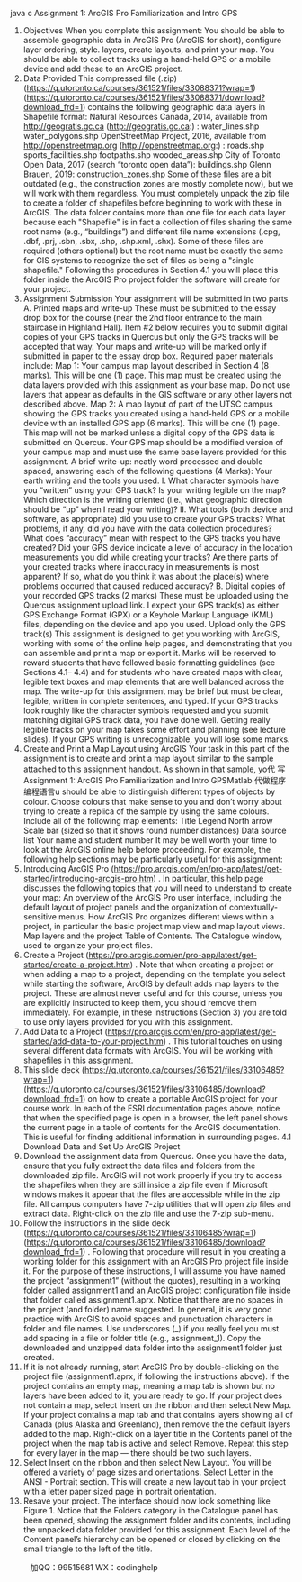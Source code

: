 java c
Assignment 1: ArcGIS Pro Familiarization and Intro GPS
1. Objectives
When you complete this assignment:
You should be able to assemble geographic data in ArcGIS Pro (ArcGIS for short), configure layer ordering, style. layers, create layouts, and print your map.
You should be able to collect tracks using a hand-held GPS or a mobile device and add these to an ArcGIS project.
2. Data Provided
This compressed file (.zip) (https://q.utoronto.ca/courses/361521/files/33088371?wrap=1) (https://q.utoronto.ca/courses/361521/files/33088371/download?download_frd=1) contains the following geographic data layers in Shapefile format:
Natural Resources Canada, 2014, available from http://geogratis.gc.ca
(http://geogratis.gc.ca:) :
water_lines.shp
water_polygons.shp
OpenStreetMap Project, 2016, available from http://openstreetmap.org (http://openstreetmap.org:) :
roads.shp
sports_facilities.shp
footpaths.shp
wooded_areas.shp
City of Toronto Open Data, 2017 (search “toronto open data”):
buildings.shp
Glenn Brauen, 2019:
construction_zones.shp
Some of these files are a bit outdated (e.g., the construction zones are mostly complete now), but we will work with them regardless. You must completely unpack the zip file to create a folder of shapefiles before beginning to work with these in ArcGIS. The data folder contains more than one file for each data layer because each "Shapefile" is in fact a collection of files sharing the same root name (e.g., “buildings”) and different file name extensions (.cpg, .dbf, .prj, .sbn, .sbx, .shp, .shp.xml, .shx). Some of these files are required (others optional) but the root name must be exactly the same for GIS systems to recognize the set of files as being a "single shapefile." Following the procedures in Section 4.1 you will place this folder inside the ArcGIS Pro project folder the software will create for your project.
3. Assignment Submission
Your assignment will be submitted in two parts.
A. Printed maps and write-up
These must be submitted to the essay drop box for the course (near the 2nd floor entrance to the main staircase in Highland Hall). Item #2 below requires you to submit digital copies of your GPS tracks in Quercus but only the GPS tracks will be accepted that way. Your maps and write-up will be marked only if submitted in paper to the essay drop box. Required
paper materials include:
Map 1: Your campus map layout described in Section 4 (8 marks). This will be one (1) page. This map must be created using the data layers provided with this assignment as your base map. Do not use layers that appear as defaults in the GIS software or any other layers not described above.
Map 2: A map layout of part of the UTSC campus showing the GPS tracks you created using a hand-held GPS or a mobile device with an installed GPS app (6 marks). This will be one (1) page.
This map will not be marked unless a digital copy of the GPS data is submitted on Quercus.
Your GPS map should be a modified version of your campus map and must use the same base layers provided for this assignment.
A brief write-up: neatly word processed and double spaced, answering each of the following questions (4 Marks):
Your earth writing and the tools you used.
I. What character symbols have you “written” using your GPS track? Is your writing legible on the map? Which direction is the writing oriented (i.e., what geographic direction should be “up” when I read your writing)?
II. What tools (both device and software, as appropriate) did you use to create your GPS tracks? What problems, if any, did you have with the data collection procedures?
What does “accuracy” mean with respect to the GPS tracks you have created? Did your GPS device indicate a level of accuracy in the location measurements you did while creating your tracks? Are there parts of your created tracks where inaccuracy in measurements is most apparent? If so, what do you think it was about the place(s) where problems occurred that caused reduced accuracy?
B. Digital copies of your recorded GPS tracks (2 marks)
These must be uploaded using the Quercus assignment upload link. I expect your GPS track(s) as either GPS Exchange Format (GPX) or a Keyhole Markup Language (KML) files, depending on the device and app you used. Upload only the GPS track(s)
This assignment is designed to get you working with ArcGIS, working with some of the online help pages, and demonstrating that you can assemble and print a map or export it. Marks will be reserved to reward students that have followed basic formatting guidelines (see Sections 4.1– 4.4) and for students who have created maps with clear, legible text boxes and map elements that are well balanced across the map. The write-up for this assignment may be brief but must be clear, legible, written in complete sentences, and typed.
If your GPS tracks look roughly like the character symbols requested and you submit matching digital GPS track data, you have done well. Getting really legible tracks on your map takes some effort and planning (see lecture slides). If your GPS writing is unrecognizable, you will lose some marks.
4. Create and Print a Map Layout using ArcGIS
Your task in this part of the assignment is to create and print a map layout similar to the sample attached to this assignment handout. As shown in that sample, yo代 写Assignment 1: ArcGIS Pro Familiarization and Intro GPSMatlab
代做程序编程语言u should be able to distinguish different types of objects by colour. Choose colours that make sense to you and don’t worry about trying to create a replica of the sample by using the same colours.
Include all of the following map elements:
Title
Legend
North arrow
Scale bar (sized so that it shows round number distances)
Data source list
Your name and student number
It may be well worth your time to look at the ArcGIS online help before proceeding. For example, the following help sections may be particularly useful for this assignment:
1. Introducing ArcGIS Pro (https://pro.arcgis.com/en/pro-app/latest/get-started/introducing-arcgis-pro.htm) . In particular, this help page discusses the following topics that you will need to understand to create your map:
An overview of the ArcGIS Pro user interface, including the default layout of project panels and the organization of contextually-sensitive menus.
How ArcGIS Pro organizes different views within a project, in particular the basic project map view and map layout views.
Map layers and the project Table of Contents.
The Catalogue window, used to organize your project files.
2. Create a Project (https://pro.arcgis.com/en/pro-app/latest/get-started/create-a-project.htm) . Note that when creating a project or when adding a map to a project, depending on the template you select while starting the software, ArcGIS by default adds map layers to the project. These are almost never useful and for this course, unless you are explicitly instructed to keep them, you should remove them immediately. For example, in these instructions (Section 3) you are told to use only layers provided for you with this assignment.
3. Add Data to a Project (https://pro.arcgis.com/en/pro-app/latest/get-started/add-data-to-your-project.htm) . This tutorial touches on using several different data formats with ArcGIS. You will be working with shapefiles in this assignment.
4. This slide deck (https://q.utoronto.ca/courses/361521/files/33106485?wrap=1) (https://q.utoronto.ca/courses/361521/files/33106485/download?download_frd=1) on how to create a portable ArcGIS project for your course work.
In each of the ESRI documentation pages above, notice that when the specified page is open in a browser, the left panel shows the current page in a table of contents for the ArcGIS documentation. This is useful for finding additional information in surrounding pages.
4.1 Download Data and Set Up ArcGIS Project
1. Download the assignment data from Quercus. Once you have the data, ensure that you fully extract the data files and folders from the downloaded zip file. ArcGIS will not work properly if you try to access the shapefiles when they are still inside a zip file even if Microsoft windows makes it appear that the files are accessible while in the zip file. All campus computers have 7-zip utilities that will open zip files and extract data. Right-click on the zip file and use the 7-zip sub-menu.
2. Follow the instructions in the slide deck (https://q.utoronto.ca/courses/361521/files/33106485?wrap=1) (https://q.utoronto.ca/courses/361521/files/33106485/download?download_frd=1) . Following that procedure will result in you creating a working folder for this assignment with an ArcGIS Pro project file inside it.
For the purpose of these instructions, I will assume you have named the project “assignment1” (without the quotes), resulting in a working folder called assignment1 and an ArcGIS project configuration file inside that folder called assignment1.aprx.
Notice that there are no spaces in the project (and folder) name suggested. In general, it is very good practice with ArcGIS to avoid spaces and punctuation characters in folder and file names. Use underscores (_) if you really feel you must add spacing in a file or folder title (e.g., assignment_1).
Copy the downloaded and unzipped data folder into the assignment1 folder just created.
3. If it is not already running, start ArcGIS Pro by double-clicking on the project file (assignment1.aprx, if following the instructions above). If the project contains an empty map, meaning a map tab is shown but no layers have been added to it, you are ready to go.
If your project does not contain a map, select Insert on the ribbon and then select New Map.
If your project contains a map tab and that contains layers showing all of Canada (plus Alaska and Greenland), then remove the the default layers added to the map.
Right-click on a layer title in the Contents panel of the project when the map tab is active and select Remove. Repeat this step for every layer in the map — there should be two such layers.
4. Select Insert on the ribbon and then select New Layout. You will be offered a variety of page sizes and orientations. Select Letter in the ANSI - Portrait section. This will create a new layout tab in your project with a letter paper sized page in portrait orientation.
5. Resave your project. The interface should now look something like Figure 1. Notice that the Folders category in the Catalogue panel has been opened, showing the assignment folder and its contents, including the unpacked data folder provided for this assignment. Each level of the Content panel’s hierarchy can be opened or closed by clicking on the small triangle to the left of the title.



         
加QQ：99515681  WX：codinghelp
